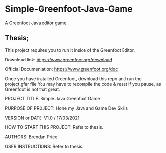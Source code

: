 # Simple-Greenfoot-Java-Game
A Greenfoot Java editor game.


## Thesis;
This project requires you to run it inside of the Greenfoot Editor.

Download link:
https://www.greenfoot.org/download

Official Documentation:
https://www.greenfoot.org/doc

Once you have installed Greenfoot, download this repo and run the project.gfar file
You may have to recompile the code & reset if you pause, as Greenfoot is not that great.


PROJECT TITLE: Simple Java Greenfoot Game


PURPOSE OF PROJECT: Hone my Java and Game Dev Skills


VERSION or DATE: V1.0 / 17/03/2021


HOW TO START THIS PROJECT: Refer to thesis.


AUTHORS: Brendan Price


USER INSTRUCTIONS: Refer to thesis.

